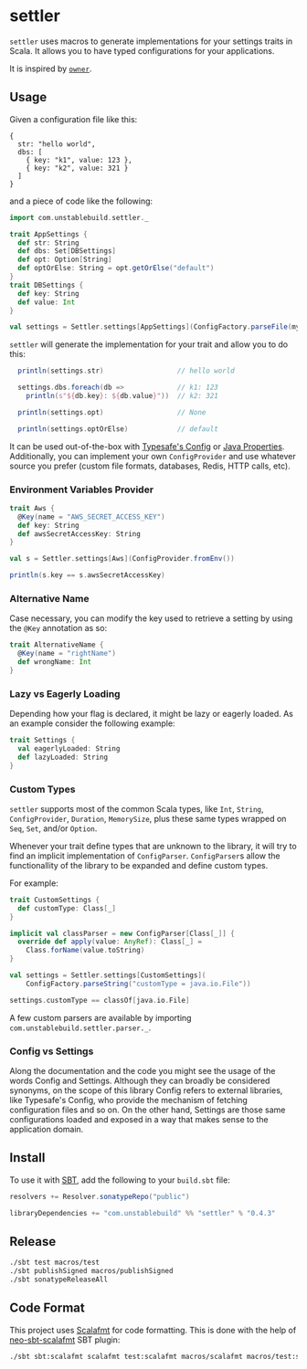 # settler

`settler` uses macros to generate implementations for your settings traits in Scala. It allows you to have typed configurations for your applications.

It is inspired by [`owner`](https://github.com/lviggiano/owner).


## Usage

Given a configuration file like this:

```
{
  str: "hello world",
  dbs: [
    { key: "k1", value: 123 },
    { key: "k2", value: 321 }
  ]
}
```

and a piece of code like the following:

```scala
import com.unstablebuild.settler._

trait AppSettings {
  def str: String
  def dbs: Set[DBSettings]
  def opt: Option[String]
  def optOrElse: String = opt.getOrElse("default")
}
trait DBSettings {
  def key: String
  def value: Int
}

val settings = Settler.settings[AppSettings](ConfigFactory.parseFile(myFile))
```

`settler` will generate the implementation for your trait and allow you to do this:

```scala
  println(settings.str)                  // hello world

  settings.dbs.foreach(db =>             // k1: 123
    println(s"${db.key}: ${db.value}"))  // k2: 321

  println(settings.opt)                  // None

  println(settings.optOrElse)            // default
```

It can be used out-of-the-box with [Typesafe's Config](https://github.com/typesafehub/config) or [Java Properties](https://docs.oracle.com/javase/8/docs/api/java/util/Properties.html). Additionally, you can implement your own `ConfigProvider` and use whatever source you prefer (custom file formats, databases, Redis, HTTP calls, etc).


### Environment Variables Provider

````scala
trait Aws {
  @Key(name = "AWS_SECRET_ACCESS_KEY")
  def key: String
  def awsSecretAccessKey: String
}

val s = Settler.settings[Aws](ConfigProvider.fromEnv())

println(s.key == s.awsSecretAccessKey)
````


### Alternative Name

Case necessary, you can modify the key used to retrieve a setting by using the `@Key` annotation as so:

```scala
trait AlternativeName {
  @Key(name = "rightName")
  def wrongName: Int
}
```


### Lazy vs Eagerly Loading
 
Depending how your flag is declared, it might be lazy or eagerly loaded. As an example consider the following example:

```scala
trait Settings {
  val eagerlyLoaded: String
  def lazyLoaded: String
}
```


### Custom Types

`settler` supports most of the common Scala types, like `Int`, `String`, `ConfigProvider`, `Duration`, `MemorySize`, plus these same types wrapped on `Seq`, `Set`, and/or `Option`.

Whenever your trait define types that are unknown to the library, it will try to find an implicit implementation of `ConfigParser`. `ConfigParser`s allow the functionallity of the library to be expanded and define custom types.

For example:

```scala
trait CustomSettings {
  def customType: Class[_]
}

implicit val classParser = new ConfigParser[Class[_]] {
  override def apply(value: AnyRef): Class[_] = 
    Class.forName(value.toString)
}

val settings = Settler.settings[CustomSettings](
	ConfigFactory.parseString("customType = java.io.File"))

settings.customType == classOf[java.io.File]
```

A few custom parsers are available by importing `com.unstablebuild.settler.parser._`.


### Config vs Settings

Along the documentation and the code you might see the usage of the words Config and Settings. Although they can broadly be considered synonyms, on the scope of this library Config refers to external libraries, like Typesafe's Config, who provide the mechanism of fetching configuration files and so on. On the other hand, Settings are those same configurations loaded and exposed in a way that makes sense to the application domain.


## Install

To use it with [SBT](http://www.scala-sbt.org/), add the following to your `build.sbt` file:

```scala
resolvers += Resolver.sonatypeRepo("public")

libraryDependencies += "com.unstablebuild" %% "settler" % "0.4.3"
```


## Release

```bash
./sbt test macros/test
./sbt publishSigned macros/publishSigned
./sbt sonatypeReleaseAll
```

## Code Format

This project uses [Scalafmt](http://scalameta.org/scalafmt/) for code formatting. This is done with the help of [neo-sbt-scalafmt](https://github.com/lucidsoftware/neo-sbt-scalafmt) SBT plugin:

```bash
./sbt sbt:scalafmt scalafmt test:scalafmt macros/scalafmt macros/test:scalafmt
```
